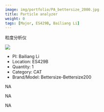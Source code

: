 ```yaml
---
image: img/portfolio/PA_bettersize_2000.jpg
title: Particle analyzer
weight: 0
tags: [Major, ES429B, Bailiang Li]
---
```


粒度分析仪

<!--more-->

![](../../img/portfolio/PA_bettersize_2000.jpg)

- PI: Bailiang Li
- Location: ES429B
- Quantity: 1
- Category: CAT
- Brand/Model: Bettersize-Bettersize200

NA

NA

NA
